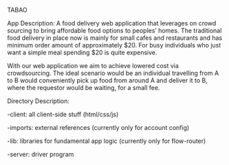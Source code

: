 TABAO

App Description:
A food delivery web application that leverages on crowd sourcing to bring affordable food options to peoples’ homes. The traditional food delivery in place now is mainly for small cafes and restaurants and has minimum order amount of approximately $20. For busy individuals who just want a simple meal spending $20 is quite expensive.

With our web application we aim to achieve lowered cost via crowdsourcing. The ideal scenario would be an individual travelling from A to B would conveniently pick up food from around A and deliver it to B, where the requestor would be waiting, for a small fee.

Directory Description:

-client: all client-side stuff (html/css/js)

-imports: external references (currently only for account config)

-lib: libraries for fundamental app logic (currently only for flow-router)

-server: driver program